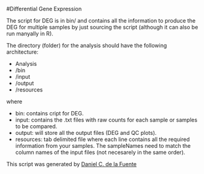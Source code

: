 #Differential Gene Expression

The script for DEG is in bin/ and contains all the information to produce the DEG for multiple samples by just sourcing the script (although it can also be run manyally in R).

The directory (folder) for the analysis should have the following architecture:

- Analysis
-   /bin
-   /input
-   /output
-   /resources

where
- bin: contains cript for DEG.
- input: contains the .txt files with raw counts for each sample or samples to be compared.
- output: will store all the output files (DEG and QC plots).
- resources: tab delimited file where each line contains all the required information from your samples. The sampleNames need to match the column names of the input files (not necesarely in the same order). 



This script was generated by [Daniel C. de la Fuente](https://orcid.org/0000-0003-2756-5792)
